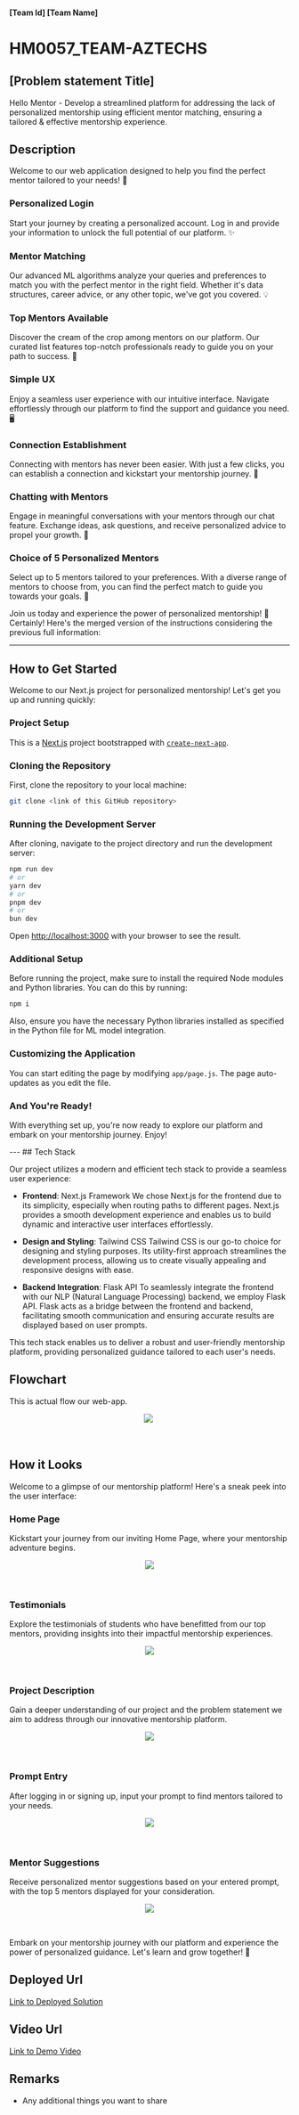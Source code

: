 #### [Team Id] [Team Name]
# HM0057_TEAM-AZTECHS

## [Problem statement Title]
Hello Mentor - Develop a streamlined platform for addressing the lack of personalized mentorship using efficient mentor matching, ensuring a tailored & effective mentorship experience.

## Description
Welcome to our web application designed to help you find the perfect mentor tailored to your needs! 🚀

### Personalized Login
Start your journey by creating a personalized account. Log in and provide your information to unlock the full potential of our platform. ✨

### Mentor Matching
Our advanced ML algorithms analyze your queries and preferences to match you with the perfect mentor in the right field. Whether it's data structures, career advice, or any other topic, we've got you covered. 💡

### Top Mentors Available
Discover the cream of the crop among mentors on our platform. Our curated list features top-notch professionals ready to guide you on your path to success. 🌟

### Simple UX
Enjoy a seamless user experience with our intuitive interface. Navigate effortlessly through our platform to find the support and guidance you need. 🖥️

### Connection Establishment
Connecting with mentors has never been easier. With just a few clicks, you can establish a connection and kickstart your mentorship journey. 💬

### Chatting with Mentors
Engage in meaningful conversations with your mentors through our chat feature. Exchange ideas, ask questions, and receive personalized advice to propel your growth. 💬

### Choice of 5 Personalized Mentors
Select up to 5 mentors tailored to your preferences. With a diverse range of mentors to choose from, you can find the perfect match to guide you towards your goals. 🎯

Join us today and experience the power of personalized mentorship! 🌱
Certainly! Here's the merged version of the instructions considering the previous full information:

---

## How to Get Started

Welcome to our Next.js project for personalized mentorship! Let's get you up and running quickly:

### Project Setup

This is a [Next.js](https://nextjs.org/) project bootstrapped with [`create-next-app`](https://github.com/vercel/next.js/tree/canary/packages/create-next-app).

### Cloning the Repository

First, clone the repository to your local machine:
```bash
git clone <link of this GitHub repository>
```

### Running the Development Server

After cloning, navigate to the project directory and run the development server:
```bash
npm run dev
# or
yarn dev
# or
pnpm dev
# or
bun dev
```

Open [http://localhost:3000](http://localhost:3000) with your browser to see the result.

### Additional Setup

Before running the project, make sure to install the required Node modules and Python libraries. You can do this by running:
```bash
npm i
```

Also, ensure you have the necessary Python libraries installed as specified in the Python file for ML model integration.

### Customizing the Application

You can start editing the page by modifying `app/page.js`. The page auto-updates as you edit the file.

### And You're Ready!

With everything set up, you're now ready to explore our platform and embark on your mentorship journey. Enjoy!

--- ## Tech Stack

Our project utilizes a modern and efficient tech stack to provide a seamless user experience:

- **Frontend**: Next.js Framework
  We chose Next.js for the frontend due to its simplicity, especially when routing paths to different pages. Next.js provides a smooth development experience and enables us to build dynamic and interactive user interfaces effortlessly.

- **Design and Styling**: Tailwind CSS
  Tailwind CSS is our go-to choice for designing and styling purposes. Its utility-first approach streamlines the development process, allowing us to create visually appealing and responsive designs with ease. 

- **Backend Integration**: Flask API
  To seamlessly integrate the frontend with our NLP (Natural Language Processing) backend, we employ Flask API. Flask acts as a bridge between the frontend and backend, facilitating smooth communication and ensuring accurate results are displayed based on user prompts.

This tech stack enables us to deliver a robust and user-friendly mentorship platform, providing personalized guidance tailored to each user's needs.

## Flowchart 
This is actual flow our web-app.
<p align="center"> <img src="https://github.com/prafuel/HM0057_TEAM-AZTECHS/blob/main/screenshots/WhatsApp%20Image%202024-02-18%20at%2010.02.09.jpeg"> </p> <br>

## How it Looks

Welcome to a glimpse of our mentorship platform! Here's a sneak peek into the user interface:

### Home Page
Kickstart your journey from our inviting Home Page, where your mentorship adventure begins.
<p align="center"> <img src="https://github.com/prafuel/HM0057_TEAM-AZTECHS/blob/main/screenshots/1.jpeg"> </p> <br>

### Testimonials
Explore the testimonials of students who have benefitted from our top mentors, providing insights into their impactful mentorship experiences.
<p align="center"> <img src="https://github.com/prafuel/HM0057_TEAM-AZTECHS/blob/main/screenshots/2.jpeg"> </p> <br>

### Project Description
Gain a deeper understanding of our project and the problem statement we aim to address through our innovative mentorship platform.
<p align="center"> <img src="https://github.com/prafuel/HM0057_TEAM-AZTECHS/blob/main/screenshots/3.jpeg"> </p> <br>

### Prompt Entry
After logging in or signing up, input your prompt to find mentors tailored to your needs.
<p align="center"> <img src="https://github.com/prafuel/HM0057_TEAM-AZTECHS/blob/main/screenshots/4.jpeg"> </p> <br>

### Mentor Suggestions
Receive personalized mentor suggestions based on your entered prompt, with the top 5 mentors displayed for your consideration.
<p align="center"> <img src="https://github.com/prafuel/HM0057_TEAM-AZTECHS/blob/main/screenshots/4.jpeg"> </p> <br>

Embark on your mentorship journey with our platform and experience the power of personalized guidance. Let's learn and grow together! 🌟
## Deployed Url
[Link to Deployed Solution](gfgpccoe.in)

## Video Url
[Link to Demo Video](video_url)

## Remarks
- Any additional things you want to share
